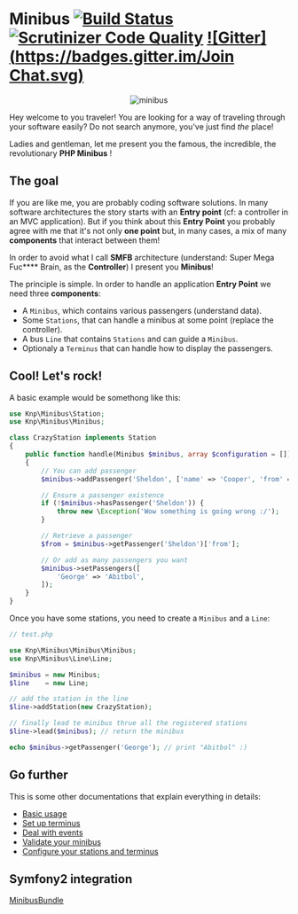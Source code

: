 Minibus [![Build Status](https://travis-ci.org/Djeg/Minibus.svg)](https://travis-ci.org/Djeg/Minibus) [![Scrutinizer Code Quality](https://scrutinizer-ci.com/g/Djeg/Minibus/badges/quality-score.png?b=master)](https://scrutinizer-ci.com/g/Djeg/Minibus/?branch=master) [![Gitter](https://badges.gitter.im/Join Chat.svg)](https://gitter.im/Djeg/Minibus?utm_source=badge&utm_medium=badge&utm_campaign=pr-badge)
======================================================================================================================================================================================================================================================================================================================================================================================================================

<p align="center">
    <img src=".images/minibus.png" alt="minibus" />
</p>

Hey welcome to you traveler! You are looking for a way of traveling through your
software easily? Do not search anymore, you've just find *the* place!

Ladies and gentleman, let me present you the famous, the incredible, the revolutionary
**PHP Minibus** !

## The goal

If you are like me, you are probably coding software solutions. In many software
architectures the story starts with an **Entry point** (cf: a controller in an MVC application). But
if you think about this **Entry Point** you probably agree with
me that it's not only **one point** but, in many cases, a mix of many **components** that interact between them!


In order to avoid what I call **SMFB** architecture (understand: Super Mega
Fuc\*\*\*\* Brain, as the **Controller**) I present you **Minibus**!


The principle is simple. In order to handle an application **Entry Point** we need
three **components**:

- A `Minibus`, which contains various passengers (understand data).
- Some `Stations`, that can handle a minibus at some point (replace the controller).
- A bus `Line` that contains `Stations` and can guide a `Minibus`.
- Optionaly a `Terminus` that can handle how to display the passengers.

## Cool! Let's rock!

A basic example would be somethong like this:

```php
use Knp\Minibus\Station;
use Knp\Minibus\Minibus;

class CrazyStation implements Station
{
    public function handle(Minibus $minibus, array $configuration = [])
    {
        // You can add passenger
        $minibus->addPassenger('Sheldon', ['name' => 'Cooper', 'from' => 'The Big Bang Theory']);

        // Ensure a passenger existence
        if (!$minibus->hasPassenger('Sheldon')) {
            throw new \Exception('Wow something is going wrong :/');
        }

        // Retrieve a passenger
        $from = $minibus->getPassenger('Sheldon')['from'];

        // Or add as many passengers you want
        $minibus->setPassengers([
            'George' => 'Abitbol',
        ]);
    }
}
```

Once you have some stations, you need to create a `Minibus` and a `Line`:


```php
// test.php

use Knp\Minibus\Minibus\Minibus;
use Knp\Minibus\Line\Line;

$minibus = new Minibus;
$line    = new Line;

// add the station in the line
$line->addStation(new CrazyStation);

// finally lead te minibus thrue all the registered stations
$line->lead($minibus); // return the minibus

echo $minibus->getPassenger('George'); // print "Abitbol" :)
```

## Go further

This is some other documentations that explain everything in details:

 - [Basic usage](.doc/basic_usage.md)
 - [Set up terminus](.doc/set_up_a_terminus.md)
 - [Deal with events](.doc/deal_with_events.md)
 - [Validate your minibus](.doc/validate_your_minibus.md)
 - [Configure your stations and terminus](.doc/configure_your_stations_and_terminus.md)

## Symfony2 integration

[MinibusBundle](https://github.com/Djeg/MinibusBundle)
